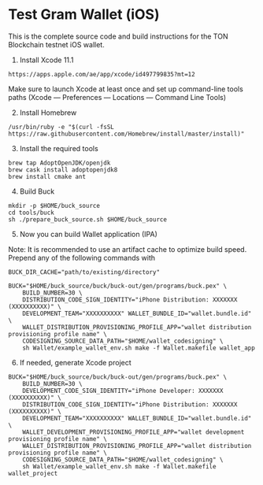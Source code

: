 # Test Gram Wallet (iOS)

This is the complete source code and build instructions for the TON Blockchain testnet iOS wallet.

1. Install Xcode 11.1
```
https://apps.apple.com/ae/app/xcode/id497799835?mt=12
```

Make sure to launch Xcode at least once and set up command-line tools paths (Xcode — Preferences — Locations — Command Line Tools)

2. Install Homebrew

```
/usr/bin/ruby -e "$(curl -fsSL https://raw.githubusercontent.com/Homebrew/install/master/install)"
```
3. Install the required tools

```
brew tap AdoptOpenJDK/openjdk
brew cask install adoptopenjdk8
brew install cmake ant
```

4. Build Buck

```
mkdir -p $HOME/buck_source
cd tools/buck
sh ./prepare_buck_source.sh $HOME/buck_source
```

5. Now you can build Wallet application (IPA)

Note:
It is recommended to use an artifact cache to optimize build speed. Prepend any of the following commands with
```
BUCK_DIR_CACHE="path/to/existing/directory"
```

```
BUCK="$HOME/buck_source/buck/buck-out/gen/programs/buck.pex" \
    BUILD_NUMBER=30 \
    DISTRIBUTION_CODE_SIGN_IDENTITY="iPhone Distribution: XXXXXXX (XXXXXXXXXX)" \
    DEVELOPMENT_TEAM="XXXXXXXXXX" WALLET_BUNDLE_ID="wallet.bundle.id" \
    WALLET_DISTRIBUTION_PROVISIONING_PROFILE_APP="wallet distribution provisioning profile name" \
    CODESIGNING_SOURCE_DATA_PATH="$HOME/wallet_codesigning" \
    sh Wallet/example_wallet_env.sh make -f Wallet.makefile wallet_app
```

6. If needed, generate Xcode project
```
BUCK="$HOME/buck_source/buck/buck-out/gen/programs/buck.pex" \
    BUILD_NUMBER=30 \
    DEVELOPMENT_CODE_SIGN_IDENTITY="iPhone Developer: XXXXXXX (XXXXXXXXXX)" \
    DISTRIBUTION_CODE_SIGN_IDENTITY="iPhone Distribution: XXXXXXX (XXXXXXXXXX)" \
    DEVELOPMENT_TEAM="XXXXXXXXXX" WALLET_BUNDLE_ID="wallet.bundle.id" \
    WALLET_DEVELOPMENT_PROVISIONING_PROFILE_APP="wallet development provisioning profile name" \
    WALLET_DISTRIBUTION_PROVISIONING_PROFILE_APP="wallet distribution provisioning profile name" \
    CODESIGNING_SOURCE_DATA_PATH="$HOME/wallet_codesigning" \
    sh Wallet/example_wallet_env.sh make -f Wallet.makefile wallet_project
```

